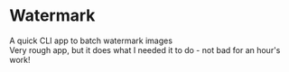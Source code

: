 # Watermark
A quick CLI app to batch watermark images  
Very rough app, but it does what I needed it to do - not bad for an hour's work!

